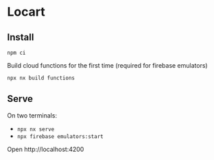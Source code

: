 # Locart

## Install
```
npm ci
```

Build cloud functions for the first time (required for firebase emulators)
```
npx nx build functions
```

## Serve
On two terminals:
- `npx nx serve`
- `npx firebase emulators:start`

Open http://localhost:4200